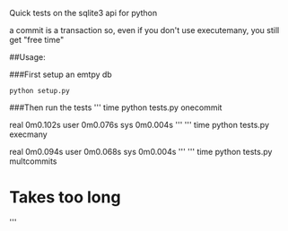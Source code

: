 Quick tests on the sqlite3 api for python

a commit is a transaction so, even if you don't use executemany, you still get "free time"

##Usage:

###First setup an emtpy db
```
python setup.py
```
###Then run the tests
'''
time python tests.py onecommit

real  0m0.102s
user  0m0.076s
sys 0m0.004s
'''
'''
time python tests.py execmany

real  0m0.094s
user  0m0.068s
sys 0m0.004s
'''
'''
time python tests.py multcommits
# Takes too long
'''
